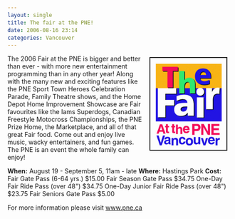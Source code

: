 ```yaml
---
layout: single
title: The fair at the PNE!
date: 2006-08-16 23:14
categories: Vancouver
---
```

<a href="/public/uploads/2006/07/fairlogo200.jpg" rel="lightbox"><img src="/public/uploads/2006/07/fairlogo200.jpg" alt="fairlogo200.jpg" title="fairlogo200.jpg" style="margin: 5px 10px; padding: 3px" align="right" border="2" height="200" width="165" /></a>

The 2006 Fair at the PNE is bigger and better than ever - with more new entertainment programming than in any other year! Along with the many new and exciting features like the PNE Sport Town Heroes Celebration Parade, Family Theatre shows, and the Home Depot Home Improvement Showcase are Fair favourites like the Iams Superdogs, Canadian Freestyle Motocross Championships, the PNE Prize Home, the Marketplace, and all of that great Fair food. Come out and enjoy live music, wacky entertainers, and fun games. The PNE is an event the whole family can enjoy!

<strong>When:</strong> August 19 - September 5, 11am - late
<strong>Where:</strong> Hastings Park
<strong>Cost:</strong>
Fair Gate Pass (6-64 yrs.) $15.00
Fair Season Gate Pass $34.75
One-Day Fair Ride Pass (over 48") $34.75
One-Day Junior Fair Ride Pass (over 48") $23.75
Fair Seniors Gate Pass $5.00

For more information please visit
<a href="http://www.pne.ca">www.pne.ca</a>
